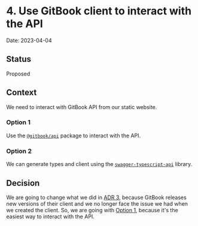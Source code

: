 # 4. Use GitBook client to interact with the API

Date: 2023-04-04

## Status

Proposed

## Context

We need to interact with GitBook API from our static website.

### Option 1
Use the [`@gitbook/api`](https://www.npmjs.com/package/@gitbook/api) package to interact with the API.

### Option 2
We can generate types and client using the [`swagger-typescript-api`](https://www.npmjs.com/package/swagger-typescript-api) library.

## Decision

We are going to change what we did in [ADR 3](0003-generate-gitbook-code-from-open-api.md), because GitBook releases new 
versions of their client and we no longer face the issue we had when we created the client.
So, we are going with [Option 1](#option-1), because it's the easiest way to interact with the API.
